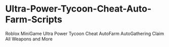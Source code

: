 # Ultra-Power-Tycoon-Cheat-Auto-Farm-Scripts
Roblox MiniGame Ultra Power Tycoon Cheat AutoFarm AutoGathering Claim All Weapons and More
